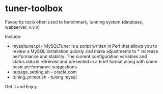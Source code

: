 # tuner-toolbox
Favourite tools often used to benchmark, tunning system (database, webserver, v.v.v)  
    
Include:  
* mysqltuner.pl - MySQLTuner is a script written in Perl that allows you to review a MySQL installation quickly and make adjustments to * increase performance and stability. The current configuration variables and status data is retrieved and presented in a brief format along with some basic performance suggestions.
* hupage_setting.sh - oracle.com  
* tuning_primer.sh - tuning mysql  
  
Get it and Enjoy
